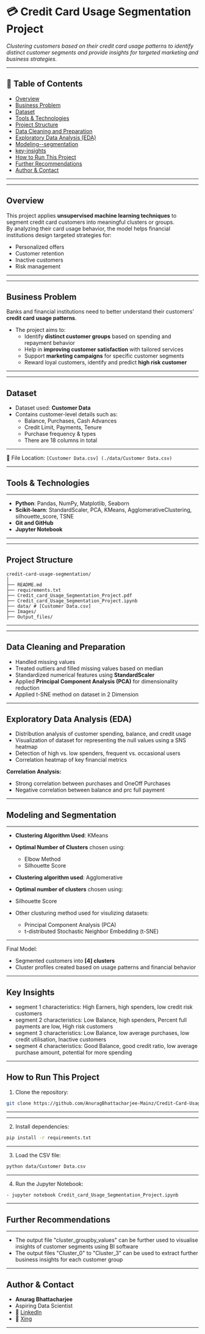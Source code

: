 # 💳 Credit Card Usage Segmentation Project

_Clustering customers based on their credit card usage patterns to identify distinct customer segments and provide insights for targeted marketing and business strategies._

---

## 📌 Table of Contents
- <a href="#Overview">Overview</a>
- <a href="#Business-Problem">Business Problem</a>
- <a href="#dataset">Dataset</a>
- <a href="#Tools-&-technologies">Tools & Technologies</a>
- <a href="#Project-Structure">Project Structure</a>
- <a href="#data-cleaning--preparation">Data Cleaning and Preparation</a>
- <a href="#Exploratory-Data-Analysis-eda">Exploratory Data Analysis (EDA)</a>
- <a href="#Modeling & Segmentation">Modeling--segmentation </a>  
- <a href="#Key Insights">key-insights </a>  
- <a href="#how-to-run-this-project">How to Run This Project</a>
- <a href="#further-recommendations">Further Recommendations</a>
- <a href="#author--contact">Author & Contact</a>

---


---
<h2><a class="anchor" id="Overview"></a>Overview</h2>

This project applies **unsupervised machine learning techniques** to segment credit card customers into meaningful clusters or groups.  
By analyzing their card usage behavior, the model helps financial institutions design targeted strategies for:  
- Personalized offers  
- Customer retention   
- Inactive customers
- Risk management 

---

---

<h2><a class="anchor" id="Business-Problem"></a>Business Problem</h2>

Banks and financial institutions need to better understand their customers’ **credit card usage patterns**.  
- The project aims to:  
  - Identify **distinct customer groups** based on spending and repayment behavior  
  - Help in **improving customer satisfaction** with tailored services  
  - Support **marketing campaigns** for specific customer segments  
  - Reward loyal customers, identify and predict **high risk customer**   

---

---

<h2><a class="anchor" id="dataset"></a>Dataset</h2>

- Dataset used: **Customer Data**  
- Contains customer-level details such as:  
  - Balance, Purchases, Cash Advances  
  - Credit Limit, Payments, Tenure  
  - Purchase frequency & types
  - There are 18 columns in total

---

📂 File Location: `[Customer Data.csv] (./data/Customer Data.csv)`  

---


<h2><a class="anchor" id="Tools-&-technologies"></a>Tools & Technologies</h2>

---

- **Python**: Pandas, NumPy, Matplotlib, Seaborn  
- **Scikit-learn**: StandardScaler, PCA, KMeans, AgglomerativeClustering, silhouette_score, TSNE
- **Git and GitHub** 
- **Jupyter Notebook**  

---

---
<h2><a class="anchor" id="Project-Structure"></a>Project Structure</h2>

```
credit-card-usage-segmentation/
│
├── README.md
├── requirements.txt
├── Credit_card_Usage_Segmentation_Project.pdf
├── Credit_card_Usage_Segmentation_Project.ipynb
├── data/ # [Customer Data.csv]
├── Images/
├── Output_files/
```
---

---
<h2><a class="anchor" id="data-cleaning--preparation"></a>Data Cleaning and Preparation</h2>

- Handled missing values  
- Treated outliers and filled missing values based on median 
- Standardized numerical features using **StandardScaler**  
- Applied **Principal Component Analysis (PCA)** for dimensionality reduction
- Applied t-SNE method on dataset in 2 Dimension 

---

<h2><a class="anchor" id="Exploratory-Data-Analysis-eda"></a>Exploratory Data Analysis (EDA)</h2>

- Distribution analysis of customer spending, balance, and credit usage
- Visualization of dataset for representing the null values using a SNS heatmap  
- Detection of high vs. low spenders, frequent vs. occasional users
- Correlation heatmap of key financial metrics  

**Correlation Analysis:**
- Strong correlation between purchases and OneOff Purchases
- Negative correlation between balance and prc full payment

---

<h2><a class="anchor" id="Modeling & Segmentation"></a>Modeling and Segmentation </h2>

---
- **Clustering Algorithm Used**: KMeans  
- **Optimal Number of Clusters** chosen using:  
  - Elbow Method  
  - Silhouette Score  
  
- **Clustering algorithm used**: Agglomerative
- **Optimal number of clusters** chosen using:
- Silhouette Score

- Other clusturing method used for visulizing datasets: 
  - Principal Component Analysis (PCA)
  - t-distributed Stochastic Neighbor Embedding (t-SNE)
---

Final Model:  
- Segmented customers into **[4] clusters**  
- Cluster profiles created based on usage patterns and financial behavior  
---

<h2><a class="anchor" id="Key Insights"></a>Key Insights </h2>

-  segment 1 characteristics: High Earners, high spenders, low credit risk customers
-  segment 2 characteristics: Low Balance, high spenders, Percent full payments are low, High risk customers 
-  segment 3 characteristics: Low Balance, low average purchases, low credit utilisation, Inactive customers
-  segment 4 characteristics: Good Balance, good credit ratio, low average purchase amount, potential for more spending  

---

<h2><a class="anchor" id="how-to-run-this-project"></a>How to Run This Project</h2>

1. Clone the repository:
```bash
git clone https://github.com/AnuragBhattacharjee-Mainz/Credit-Card-Usage-Segmentation.git
```
---
---
2. Install dependencies:
```bash
pip install -r requirements.txt
```
---
3. Load the CSV file:
```bash
python data/Customer Data.csv
```
---
4. Run the Jupyter Notebook:
```bash
- jupyter notebook Credit_card_Usage_Segmentation_Project.ipynb
```
---
<h2><a class="anchor" id="further-recommendations"></a>Further Recommendations</h2>

---
- The output file "cluster_groupby_values" can be further used to visualise insights of customer segments using BI software
- The output files "Cluster_0" to "Cluster_3" can be used to extract further business insights for each customer group  

---

<h2><a class="anchor" id="author--contact"></a>Author & Contact</h2>

- **Anurag Bhattacharjee**
- Aspiring Data Scientist
- 🔗 [LinkedIn](https://www.linkedin.com/in/anurag-process-analyst) 
- 🔗 [Xing](https://www.xing.com/profile/ANURAG_BHATTACHARJEE/web_profiles)
---

